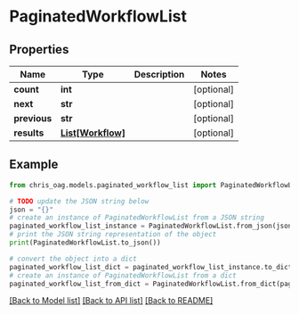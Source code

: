 # PaginatedWorkflowList


## Properties

Name | Type | Description | Notes
------------ | ------------- | ------------- | -------------
**count** | **int** |  | [optional] 
**next** | **str** |  | [optional] 
**previous** | **str** |  | [optional] 
**results** | [**List[Workflow]**](Workflow.md) |  | [optional] 

## Example

```python
from chris_oag.models.paginated_workflow_list import PaginatedWorkflowList

# TODO update the JSON string below
json = "{}"
# create an instance of PaginatedWorkflowList from a JSON string
paginated_workflow_list_instance = PaginatedWorkflowList.from_json(json)
# print the JSON string representation of the object
print(PaginatedWorkflowList.to_json())

# convert the object into a dict
paginated_workflow_list_dict = paginated_workflow_list_instance.to_dict()
# create an instance of PaginatedWorkflowList from a dict
paginated_workflow_list_from_dict = PaginatedWorkflowList.from_dict(paginated_workflow_list_dict)
```
[[Back to Model list]](../README.md#documentation-for-models) [[Back to API list]](../README.md#documentation-for-api-endpoints) [[Back to README]](../README.md)


